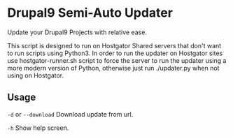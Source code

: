 # Drupal9 Semi-Auto Updater
Update your Drupal9 Projects with relative ease.

This script is designed to run on Hostgator Shared servers that don't want to run scripts using Python3. In order to run the updater on Hostgator sites use hostgator-runner.sh script to force the server to run the updater using a more modern version of Python, otherwise just run ./updater.py when not using on Hostgator.

## Usage

`-d` or `--download` Download update from url.

`-h` Show help screen.
